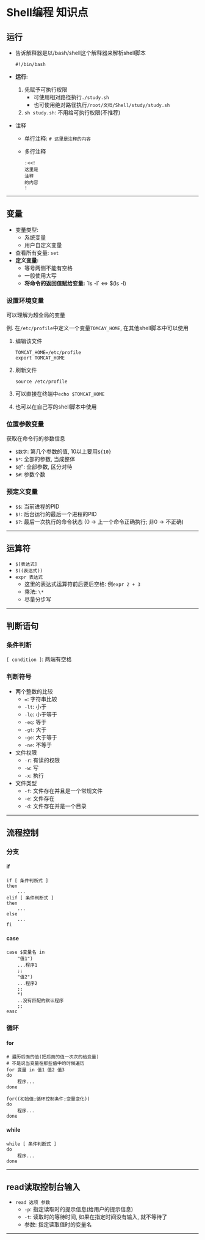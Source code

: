 # Shell编程 知识点

## 运行

- 告诉解释器是以/bash/shell这个解释器来解析shell脚本

  ```shell
  #!/bin/bash
  ```

- **运行:**

  1. 先赋予可执行权限
     - 可使用相对路径执行`./study.sh`
     - 也可使用绝对路径执行`/root/文档/Shell/study/study.sh `
  2. `sh study.sh`: 不用给可执行权限(不推荐)

- 注释

  - 单行注释: `# 这里是注释的内容`

  - 多行注释

    ```shell
    :<<!
    这里是
    注释
    的内容
    !
    ```

------

## 变量

- 变量类型:
  - 系统变量
  - 用户自定义变量
- 查看所有变量: `set`
- **定义变量:**
  - 等号两侧不能有空格
  - 一般使用大写
  - **将命令的返回值赋给变量:** \`ls -l\`  <=>  $(ls -l)

### 设置环境变量

可以理解为超全局的变量

例. 在`/etc/profile`中定义一个变量`TOMCAY_HOME`, 在其他shell脚本中可以使用

1. 编辑该文件

   ```shell
   TOMCAT_HOME=/etc/profile
   export TOMCAT_HOME
   ```

2. 刷新文件

   ```shell
   source /etc/profile
   ```

3. 可以直接在终端中`echo $TOMCAT_HOME`

4. 也可以在自己写的shell脚本中使用

### 位置参数变量

获取在命令行的参数信息

- `$数字`: 第几个参数的值, 10以上要用`${10}`
- `$*`: 全部的参数, 当成整体
- `$@`": 全部参数, 区分对待
- `$#`: 参数个数

### 预定义变量

- `$$`: 当前进程的PID
- `$!`: 后台运行的最后一个进程的PID
- `$?`: 最后一次执行的命令状态 (0 -> 上一个命令正确执行; 非0 -> 不正确)

------

## 运算符

- `$[表达式]`
- `$((表达式))`
- `expr 表达式`
  - 这里的表达式运算符前后要后空格: 例`expr 2 + 3`
  - 乘法: `\*`
  - 尽量分步写

------

## 判断语句

### 条件判断

`[ condition ]`: 两端有空格

### 判断符号

- 两个整数的比较
  - `=`: 字符串比较
  - `-lt`: 小于
  - `-le`: 小于等于
  - `-eq`: 等于
  - `-gt`: 大于
  - `-ge`: 大于等于
  - `-ne`: 不等于
- 文件权限
  - `-r`: 有读的权限
  - `-w`: 写
  - `-x`: 执行
- 文件类型
  - `-f`: 文件存在并且是一个常规文件
  - `-e`: 文件存在
  - `-d`: 文件存在并是一个目录

------

## 流程控制

### 分支

#### if

```shell
if [ 条件判断式 ]
then
	...
elif [ 条件判断式 ]
then
	...
else
	...
fi
```

#### case

```shell
case $变量名 in
    "值1")
    ...程序1
    ;;
    "值2")
    ...程序2
    ;;
    *)
    ..没有匹配的默认程序
    ;;
easc
```

### 循环

#### for

```shell
# 遍历后面的值(把后面的值一次次的给变量)    
# 不是说当变量在那些值中的时候遍历
for 变量 in 值1 值2 值3
do
	程序...
done
```

```shell
for((初始值;循环控制条件;变量变化))
do
	程序...
done
```

#### while

```shell
while [ 条件判断式 ]
do
	程序...
done
```

------

## read读取控制台输入

- `read 选项 参数`
  - `-p`: 指定读取时的提示信息(给用户的提示信息)
  - `-t`: 读取时的等待时间, 如果在指定时间没有输入, 就不等待了
  - 参数: 指定读取值时的变量名

------

